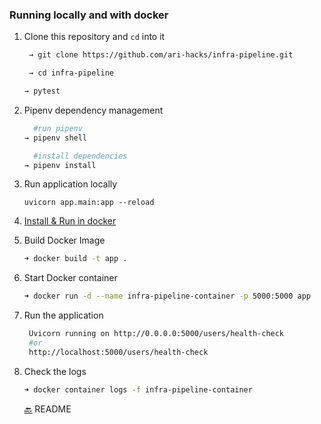 ### Running locally and with docker  

1. Clone this repository and `cd` into it 
   ```BASH
    → git clone https://github.com/ari-hacks/infra-pipeline.git

    → cd infra-pipeline
    ```

    ```BASH 
    → pytest
    ```
2. Pipenv dependency management 
   
    ```BASH
      #run pipenv 
    → pipenv shell
    ```
    ```BASH
      #install dependencies  
    → pipenv install
    ```
3. Run application locally
   ```
   uvicorn app.main:app --reload  
   ```
4. [Install & Run in docker](https://hub.docker.com/) 
5. Build Docker Image 
    ```bash
    ➜ docker build -t app .
    ```
6. Start Docker container 
    ```bash
    ➜ docker run -d --name infra-pipeline-container -p 5000:5000 app
    ```
7. Run the application
   ```bash 
    Uvicorn running on http://0.0.0.0:5000/users/health-check 
    #or 
    http://localhost:5000/users/health-check
   ```
8. Check the logs 
   ```bash 
   ➜ docker container logs -f infra-pipeline-container
   ```

    [🔙](https://github.com/ari-hacks/infra-pipeline) README